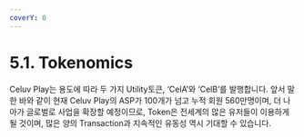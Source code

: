 ```yaml
---
coverY: 0
---
```


# 5.1. Tokenomics



&#x20;Celuv Play는 용도에 따라 두 가지 Utility토큰, ‘CelA’와 ‘CelB’를 발행합니다. 앞서 말한 바와 같이 현재 Celuv Play의 ASP가 100개가 넘고 누적 회원 560만명이며, 더 나아가 글로벌로 사업을 확장할 예정이므로, Token은 전세계의 많은 유저들이 이용하게 될 것이며, 많은 양의 Transaction과 지속적인 유동성 역시 기대할 수 있습니다.


